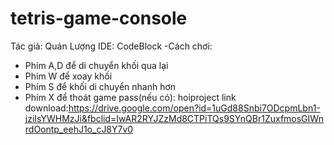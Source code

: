 # tetris-game-console
Tác giả: Quản Lượng
IDE: CodeBlock
-Cách chơi: 
+ Phím A,D để di chuyển khối qua lại
+ Phím W để xoay khối
+ Phím S để khối di chuyển nhanh hơn
+ Phím X để thoát game
pass(nếu có): hoiproject
link download:https://drive.google.com/open?id=1uGd88Snbi7ODcpmLbn1-jziIsYWHMzJi&fbclid=IwAR2RYJZzMd8CTPiTQs9SYnQBr1ZuxfmosGIWnrdOontp_eehJ1o_cJ8Y7v0
